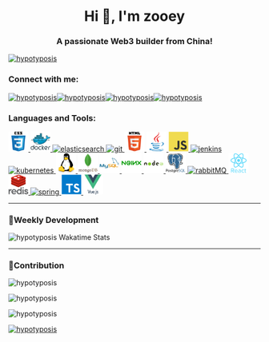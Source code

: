 <h1 align="center">Hi 👋, I'm zooey</h1><h3 align="center">A passionate Web3 builder from China!</h3><p align="left"> <a href="https://github.com/ryo-ma/github-profile-trophy"><img src="https://github-profile-trophy.vercel.app/?username=hypotyposis" alt="hypotyposis" /></a> </p><p align="left"><h3 align="left">Connect with me:</h3><a href="mailto:hypotyposis@outlook.com" target="blank"><img align="center" src="https://cdn.jsdelivr.net/npm/simple-icons@3.0.1/icons/gmail.svg" alt="hypotyposis" height="30" width="40" /></a><a href="https://twitter.com/0xzooey_eth" target="blank"><img align="center" src="https://cdn.jsdelivr.net/npm/simple-icons@3.0.1/icons/twitter.svg" alt="hypotyposis" height="30" width="40" /></a><a href="https://www.linkedin.com/in/hypotyposis/" target="blank"><img align="center" src="https://cdn.jsdelivr.net/npm/simple-icons@3.0.1/icons/linkedin.svg" alt="hypotyposis" height="30" width="40" /></a><a href="https://t.me/hypotyposis_turbo" target="blank"><img align="center" src="https://cdn.jsdelivr.net/npm/simple-icons@v3.0.1/icons/telegram.svg" alt="hypotyposis" height="30" width="40" /></a></p><h3 align="left">Languages and Tools:</h3>
<p align="left"> <a href="https://www.w3schools.com/css/" target="_blank"> <img src="https://raw.githubusercontent.com/devicons/devicon/master/icons/css3/css3-original-wordmark.svg" alt="css3" width="40" height="40"/> </a> <a href="https://www.docker.com/" target="_blank"> <img src="https://raw.githubusercontent.com/devicons/devicon/master/icons/docker/docker-original-wordmark.svg" alt="docker" width="40" height="40"/> </a> <a href="https://www.elastic.co" target="_blank"> <img src="https://www.vectorlogo.zone/logos/elastic/elastic-icon.svg" alt="elasticsearch" width="40" height="40"/> </a> <a href="https://git-scm.com/" target="_blank"> <img src="https://www.vectorlogo.zone/logos/git-scm/git-scm-icon.svg" alt="git" width="40" height="40"/> </a> <a href="https://www.w3.org/html/" target="_blank"> <img src="https://raw.githubusercontent.com/devicons/devicon/master/icons/html5/html5-original-wordmark.svg" alt="html5" width="40" height="40"/> </a> <a href="https://www.java.com" target="_blank"> <img src="https://raw.githubusercontent.com/devicons/devicon/master/icons/java/java-original.svg" alt="java" width="40" height="40"/> </a> <a href="https://developer.mozilla.org/en-US/docs/Web/JavaScript" target="_blank"> <img src="https://raw.githubusercontent.com/devicons/devicon/master/icons/javascript/javascript-original.svg" alt="javascript" width="40" height="40"/> </a> <a href="https://www.jenkins.io" target="_blank"> <img src="https://www.vectorlogo.zone/logos/jenkins/jenkins-icon.svg" alt="jenkins" width="40" height="40"/> </a> <a href="https://kubernetes.io" target="_blank"> <img src="https://www.vectorlogo.zone/logos/kubernetes/kubernetes-icon.svg" alt="kubernetes" width="40" height="40"/> </a> <a href="https://www.linux.org/" target="_blank"> <img src="https://raw.githubusercontent.com/devicons/devicon/master/icons/linux/linux-original.svg" alt="linux" width="40" height="40"/> </a> <a href="https://www.mongodb.com/" target="_blank"> <img src="https://raw.githubusercontent.com/devicons/devicon/master/icons/mongodb/mongodb-original-wordmark.svg" alt="mongodb" width="40" height="40"/> </a> <a href="https://www.mysql.com/" target="_blank"> <img src="https://raw.githubusercontent.com/devicons/devicon/master/icons/mysql/mysql-original-wordmark.svg" alt="mysql" width="40" height="40"/> </a> <a href="https://www.nginx.com" target="_blank"> <img src="https://raw.githubusercontent.com/devicons/devicon/master/icons/nginx/nginx-original.svg" alt="nginx" width="40" height="40"/> </a> <a href="https://nodejs.org" target="_blank"> <img src="https://raw.githubusercontent.com/devicons/devicon/master/icons/nodejs/nodejs-original-wordmark.svg" alt="nodejs" width="40" height="40"/> </a> <a href="https://www.postgresql.org" target="_blank"> <img src="https://raw.githubusercontent.com/devicons/devicon/master/icons/postgresql/postgresql-original-wordmark.svg" alt="postgresql" width="40" height="40"/> </a> <a href="https://www.rabbitmq.com" target="_blank"> <img src="https://www.vectorlogo.zone/logos/rabbitmq/rabbitmq-icon.svg" alt="rabbitMQ" width="40" height="40"/> </a> <a href="https://reactjs.org/" target="_blank"> <img src="https://raw.githubusercontent.com/devicons/devicon/master/icons/react/react-original-wordmark.svg" alt="react" width="40" height="40"/> </a> <a href="https://redis.io" target="_blank"> <img src="https://raw.githubusercontent.com/devicons/devicon/master/icons/redis/redis-original-wordmark.svg" alt="redis" width="40" height="40"/> </a> <a href="https://spring.io/" target="_blank"> <img src="https://www.vectorlogo.zone/logos/springio/springio-icon.svg" alt="spring" width="40" height="40"/> </a> <a href="https://www.typescriptlang.org/" target="_blank"> <img src="https://raw.githubusercontent.com/devicons/devicon/master/icons/typescript/typescript-original.svg" alt="typescript" width="40" height="40"/> </a> <a href="https://vuejs.org/" target="_blank"> <img src="https://raw.githubusercontent.com/devicons/devicon/master/icons/vuejs/vuejs-original-wordmark.svg" alt="vuejs" width="40" height="40"/> </a> </p>

---

### :memo:Weekly Development

![hypotyposis Wakatime Stats](https://github-readme-stats.vercel.app/api/wakatime?username=hypotyposis&layout=compact&theme=radical)

---

### 🧐Contribution

![hypotyposis](https://github-readme-stats.vercel.app/api/top-langs/?username=hypotyposis&layout=compact&theme=onedark)

![hypotyposis](https://github-readme-stats.vercel.app/api?username=hypotyposis&count_private=true&show_icons=true&theme=tokyonight&show_owner=true)

![hypotyposis](https://github-readme-streak-stats.herokuapp.com/?user=hypotyposis&theme=dark)

[![hypotyposis](https://activity-graph.herokuapp.com/graph?username=hypotyposis&theme=react-dark&hide_border=true)](https://github.com/ashutosh00710/github-readme-activity-graph)
